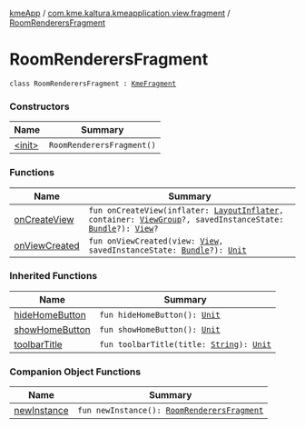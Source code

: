 [kmeApp](../../index.md) / [com.kme.kaltura.kmeapplication.view.fragment](../index.md) / [RoomRenderersFragment](./index.md)

# RoomRenderersFragment

`class RoomRenderersFragment : `[`KmeFragment`](../-kme-fragment/index.md)

### Constructors

| Name | Summary |
|---|---|
| [&lt;init&gt;](-init-.md) | `RoomRenderersFragment()` |

### Functions

| Name | Summary |
|---|---|
| [onCreateView](on-create-view.md) | `fun onCreateView(inflater: `[`LayoutInflater`](https://developer.android.com/reference/android/view/LayoutInflater.html)`, container: `[`ViewGroup`](https://developer.android.com/reference/android/view/ViewGroup.html)`?, savedInstanceState: `[`Bundle`](https://developer.android.com/reference/android/os/Bundle.html)`?): `[`View`](https://developer.android.com/reference/android/view/View.html)`?` |
| [onViewCreated](on-view-created.md) | `fun onViewCreated(view: `[`View`](https://developer.android.com/reference/android/view/View.html)`, savedInstanceState: `[`Bundle`](https://developer.android.com/reference/android/os/Bundle.html)`?): `[`Unit`](https://kotlinlang.org/api/latest/jvm/stdlib/kotlin/-unit/index.html) |

### Inherited Functions

| Name | Summary |
|---|---|
| [hideHomeButton](../-kme-fragment/hide-home-button.md) | `fun hideHomeButton(): `[`Unit`](https://kotlinlang.org/api/latest/jvm/stdlib/kotlin/-unit/index.html) |
| [showHomeButton](../-kme-fragment/show-home-button.md) | `fun showHomeButton(): `[`Unit`](https://kotlinlang.org/api/latest/jvm/stdlib/kotlin/-unit/index.html) |
| [toolbarTitle](../-kme-fragment/toolbar-title.md) | `fun toolbarTitle(title: `[`String`](https://kotlinlang.org/api/latest/jvm/stdlib/kotlin/-string/index.html)`): `[`Unit`](https://kotlinlang.org/api/latest/jvm/stdlib/kotlin/-unit/index.html) |

### Companion Object Functions

| Name | Summary |
|---|---|
| [newInstance](new-instance.md) | `fun newInstance(): `[`RoomRenderersFragment`](./index.md) |
